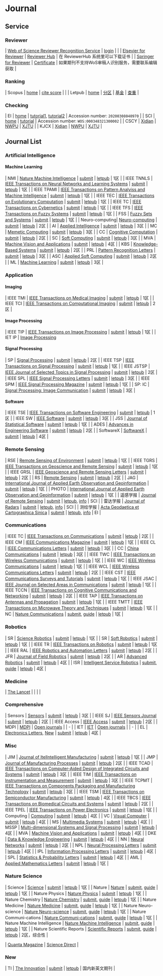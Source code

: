 # Journal


## Service

### Reviewer

|  [Web of Science Reviewer Recognition Service](https://clarivate.com/products/scientific-and-academic-research/research-publishing-solutions/reviewer-recognition-service/) |  [login](https://access.clarivate.com/login?app=wos)  |   |
|  [Elsevier for Reviewer](https://www.elsevier.com/reviewers)  |  [Reviewer Hub](https://reviewerhub.elsevier.com/)   |  在 ReviewerHub 系统里可以下载证书  |
|  [Springer for Reviewer](https://support.springer.com/en/support/solutions/folders/6000234186)  |  [Certificate](https://support.springer.com/en/support/solutions/articles/6000250759-peer-reviewer-confirmation-certificate-)   |  如果期刊不支持WoS审稿人识别服务，需要联系编辑获取  |



### Ranking


| Scopus | [home](https://www.scopus.com/)   |   [cite score](https://www.scopus.com/sources)    |        |
| Letpub | [home](https://www.letpub.com/)  | [分区](http://www.letpub.com.cn/index.php?page=journalapp)   |  [基金](https://www.letpub.com.cn/index.php?page=grant)    | [查重](https://www.letpub.com.cn/index.php?page=crosscheck)  |


### Checking

| EI | [home](https://www.engineeringvillage.com/)  | [tutorial1](http://www.ei-istp.com/New_694.html), [tutorial2](https://www.ei-cn.com/News/7.html)  | Accession number: ``20200308040970`` |
| SCI | [home](https://www.webofknowledge.com)  |  [tutorial](https://cloud.tencent.com/developer/news/395739) | Accession number: ``WOS:000348321300002`` |
| CSCY |  [Xidian](https://lib.xidian.edu.cn/engine2/general/more?appId=17004&wfwfid=2403&pageId=14305&typeId=2190570)  | [NWPU](https://tushuguan.nwpu.edu.cn/test2019/dzfw2019/cscy2019.htm)  |  [XJTU](http://www.lib.xjtu.edu.cn/engine2/general/more?appId=745367&websiteId=27676&wfwfid=17071&pageId=131803&typeId=3442651&currentBranch=0&ctypeId=2660598)  |
| KJCX | [Xidian](https://lib.xidian.edu.cn/engine2/general/more?appId=17004&wfwfid=2403&pageId=14305)  |  [NWPU](https://tushuguan.nwpu.edu.cn/test2019/kjcx2019.htm)         | [XJTU](http://www.lib.xjtu.edu.cn/engine2/general/more?appId=745331&websiteId=27676&wfwfid=17071&pageId=131803&typeId=3442598&currentBranch=0&ctypeId=2660609)  |



## Journal List

### Artificial Intelligence


#### Machine Learning


| NMI      | [Nature Machine Intelligence](https://www.nature.com/natmachintell)    |     [submit](https://mts-natmachintell.nature.com/)                  | [letpub](https://www.letpub.com.cn/index.php?page=journalapp&view=detail&journalid=11172)      |   1区   |
| IEEE TNNLS | [IEEE Transactions on Neural Networks and Learning Systems](https://ieeexplore.ieee.org/xpl/RecentIssue.jsp?punumber=5962385)    |     [submit](https://mc.manuscriptcentral.com/tnnls)                  | [letpub](http://www.letpub.com.cn/index.php?page=journalapp&view=detail&journalid=8837)      |   1区   |
| IEEE TPAMI | [IEEE Transactions on Pattern Analyiss and Machine Intelligence](https://ieeexplore.ieee.org/xpl/RecentIssue.jsp?punumber=34)    |     [submit](https://mc.manuscriptcentral.com/tpami-cs)               | [letpub](http://www.letpub.com.cn/index.php?page=journalapp&view=detail&journalid=3411)      |   1区   |
| IEEE TEC   | [IEEE Transactions on Evolutionary Computation](http://ieeexplore.ieee.org/xpl/RecentIssue.jsp?punumber=4235)    |     [submit](http://mc.manuscriptcentral.com/tevc-ieee)               | [letpub](https://www.letpub.com.cn/index.php?page=journalapp&view=detail&journalid=3387)      |   1区   |
| IEEE TC    | [IEEE Transactions on Cybernetics](https://ieeexplore.ieee.org/xpl/RecentIssue.jsp?punumber=6221036)    |     [submit](http://mc.manuscriptcentral.com/cyb-ieee)               | [letpub](https://www.letpub.com.cn/index.php?page=journalapp&view=detail&journalid=9467)      |   1区   |
| IEEE TFS   | [IEEE Transactions on Fuzzy Systems](https://ieeexplore.ieee.org/xpl/RecentIssue.jsp?punumber=91)      |     [submit](http://mc.manuscriptcentral.com/tfs-ieee)                  | [letpub](http://www.letpub.com.cn/index.php?journalid=3388&page=journalapp&view=detail)      |   1区   |
| FSS  | [Fuzzy Sets and Systems](https://www.sciencedirect.com/journal/fuzzy-sets-and-systems)      |     [submit](https://www.editorialmanager.com/FSS)                  | [letpub](http://www.letpub.com.cn/index.php?page=journalapp&view=detail&journalid=2978)      |   1区   |
| Neuro-computing| [Neuro-computing](https://www.journals.elsevier.com/neurocomputing/)     |     [submit](https://ees.elsevier.com/neucom/default.asp)                  | [letpub](http://www.letpub.com.cn/index.php?page=journalapp&view=detail&journalid=6141)      |   2区   |
| AI  | [Applied Intelligence](https://www.springer.com/journal/10489)     |     [submit](https://www.editorialmanager.com/APIN)                  | [letpub](http://www.letpub.com.cn/index.php?page=journalapp&view=detail&journalid=737)      |   3区   |
| MC  | [Memetic Computing](https://www.springer.com/journal/12293)      |     [submit](https://www.editorialmanager.com/MEME)                  | [letpub](http://www.letpub.com.cn/index.php?page=journalapp&view=detail&journalid=9868)      |   3区   |
| CC  | [Cognitive Computation](https://www.springer.com/journal/12559)      |     [submit](https://www.editorialmanager.com/COGN)                  | [letpub](http://www.letpub.com.cn/index.php?page=journalapp&view=detail&journalid=8477)      |   2区   |
| SC  | [Soft Computing](https://www.springer.com/journal/500)      |     [submit](https://www.editorialmanager.com/SOCO)                  | [letpub](http://www.letpub.com.cn/index.php?page=journalapp&view=detail&journalid=7538)      |   3区   |
| MVA  | [Machine Vision and Applications](https://www.springer.com/138)      |     [submit](https://www.editorialmanager.com/mvap) | [letpub](https://www.letpub.com.cn/index.php?page=journalapp&view=detail&journalid=5616)      |   4区   |
| KBS  | [Knowledge-Based Systems](http://www.journals.elsevier.com/knowledge-based-systems/)      |     [submit](https://www.editorialmanager.com/KNOSYS)                  | [letpub](http://www.letpub.com.cn/index.php?page=journalapp&view=detail&journalid=5495)      |   2区   |
| PRL  | [Pattern Recognition Letters](https://www.journals.elsevier.com/pattern-recognition-letters)  |  [submit](https://www.editorialmanager.com/prletters/default.aspx)  | [letpub](http://www.letpub.com.cn/index.php?page=journalapp&view=detail&journalid=6516)  |  3区  |
| ASC  | [Applied Soft Computing](https://www.journals.elsevier.com/applied-soft-computing)  | [submit](https://www.editorialmanager.com/ASOC/default.aspx)  |  [letpub](http://www.letpub.com.cn/index.php?page=journalapp&view=detail&journalid=760)  | 2区  | 
| ML  | [Machine Learning](https://www.springer.com/journal/10994)  | [submit](https://www.editorialmanager.com/MACH) | [letpub](http://www.letpub.com.cn/index.php?page=journalapp&view=detail&journalid=5615) | 3区 |

### Application


#### Imaging


| IEEE TMI        | [IEEE Transactions on Medical Imaging](https://ieeexplore.ieee.org/xpl/RecentIssue.jsp?punumber=42)                              |     [submit](https://mc.manuscriptcentral.com/tmi-ieee)                  | [letpub](http://www.letpub.com.cn/index.php?page=journalapp&view=detail&journalid=3401)      |   1区   |
| IEEE TCI        | [IEEE Transactions on Computational Imaging](https://ieeexplore.ieee.org/xpl/RecentIssue.jsp?punumber=6745852)                   |     [submit](https://mc.manuscriptcentral.com/sps-ieee)             | [letpub](http://www.letpub.com.cn/index.php?journalid=10623&page=journalapp&view=detail)          |   2区   |



#### Image Processing


| IEEE TIP       | [IEEE Transactions on Image Processing](https://ieeexplore.ieee.org/xpl/RecentIssue.jsp?punumber=83)                              | [submit](https://mc.manuscriptcentral.com/sps-ieee)                 | [letpub](http://www.letpub.com.cn/index.php?page=journalapp&view=detail&journalid=3390)      |   1区   |
| IET IP | [Image Processing]()


#### Signal Processing

| SP     | [Signal Processing](https://www.journals.elsevier.com/signal-processing)                     | [submit](https://www.editorialmanager.com/sigpro/default.aspx)                 | [letpub](http://www.letpub.com.cn/index.php?page=journalapp&view=detail&journalid=7505)      |   2区   |
| IEEE TSP      | [IEEE Transactions on Signal Processing](https://ieeexplore.ieee.org/xpl/RecentIssue.jsp?punumber=78)                     | [submit](http://mc.manuscriptcentral.com/sps-ieee)        | [letpub](http://www.letpub.com.cn/index.php?page=journalapp&view=detail&journalid=3419)      |   1区   |
| IEEE JSTSP   | [IEEE Journal of Selected Topics in Signal Processing](http://ieeexplore.ieee.org/xpl/RecentIssue.jsp?punumber=4200690)         | [submit](http://mc.manuscriptcentral.com/jstsp-ieee)                 | [letpub](https://www.letpub.com.cn/index.php?page=journalapp&view=detail&journalid=3338)      |   2区   |
| IEEE SPL    | [IEEE Signal Processing Letters](https://ieeexplore.ieee.org/xpl/RecentIssue.jsp?punumber=97)         | [submit](http://mc.manuscriptcentral.com/sps-ieee)                 | [letpub](https://www.letpub.com.cn/index.php?page=journalapp&view=detail&journalid=3353)      |   3区   |
| IEEE SPM    | [IEEE Signal Processing Magazine](http://ieeexplore.ieee.org/xpl/RecentIssue.jsp?punumber=79)         | [submit](http://mc.manuscriptcentral.com/spmag-ieee)                 | [letpub](https://www.letpub.com.cn/index.php?page=journalapp&view=detail&journalid=3354)      |   1区   |
| SP: IC   | [Signal Processing: Image Communication](http://www.journals.elsevier.com/signal-processing-image-communication/)         | [submit](https://www.editorialmanager.com/IMAGE)                 | [letpub](https://www.letpub.com.cn/index.php?page=journalapp&view=detail&journalid=7506)      |   3区   |




#### Software

| IEEE TSE    | [IEEE Transactions on Software Engineering](https://ieeexplore.ieee.org/xpl/RecentIssue.jsp?punumber=32)         | [submit](https://mc.manuscriptcentral.com/tse-cs)                 | [letpub](https://www.letpub.com.cn/index.php?page=journalapp&view=detail&journalid=3420)      |   1区   |
| IEEE SW   | [IEEE Software](http://ieeexplore.ieee.org/xpl/RecentIssue.jsp?punumber=52)         | [submit](https://mc.manuscriptcentral.com/sw-cs)                 | [letpub](https://www.letpub.com.cn/index.php?page=journalapp&view=detail&journalid=3355)      |   3区   |
| JSS    | [Journal of Statistical Software](https://www.jstatsoft.org/index)         | [submit](https://www.jstatsoft.org/guides/submission)                 | [letpub](https://www.letpub.com.cn/index.php?page=journalapp&view=detail&journalid=5181)      |   1区   |
| ADES    | [Advances in Engineering Software](https://www.sciencedirect.com/journal/advances-in-engineering-software)    | [submit](https://www.editorialmanager.com/ADES)                 | [letpub](https://www.letpub.com.cn/index.php?page=journalapp&view=detail&journalid=249)      |   2区   |
| SoftwareX  | [SoftwareX](http://www.journals.elsevier.com/softwarex/)         | [submit](https://www.editorialmanager.com/softx/default.aspx)                 | [letpub](https://www.letpub.com.cn/index.php?page=journalapp&view=detail&journalid=11132)      |   4区   |


### Remote Sensing

| RSE | [Remote Sensing of Environment](https://www.sciencedirect.com/journal/remote-sensing-of-environment)     | [submit](https://www.editorialmanager.com/RSE)                  | [letpub](https://www.letpub.com.cn/index.php?page=journalapp&view=detail&journalid=7128)                        |   1区   |
| IEEE TGRS       | [IEEE Transactions on Geoscience and Remote Sensing](https://ieeexplore.ieee.org/xpl/RecentIssue.jsp?punumber=36)                | [submit](https://mc.manuscriptcentral.com/tgrs)                  | [letpub](http://www.letpub.com.cn/index.php?journalid=3389&page=journalapp&view=detail)                        |   1区   |
| IEEE GRSL       | [IEEE Geoscience and Remote Sensing Letters](https://ieeexplore.ieee.org/xpl/RecentIssue.jsp?punumber=8859)                      | [submit](https://mc.manuscriptcentral.com/grsl)                  | [letpub](http://www.letpub.com.cn/index.php?journalid=3328&page=journalapp&view=detail)                        |   2区   |
| RS       | [Remote Sensing](https://www.mdpi.com/journal/remotesensing)            | [submit](https://login.mdpi.com/login?_target_path=https%3A%2F%2Fsusy.mdpi.com%2Fuser%2Flogin%3FauthAll%3Dtrue)                  | [letpub](http://www.letpub.com.cn/index.php?page=journalapp&view=detail&journalid=8969)                        |   2区   |
| JAG       | [International Journal of Applied Earth Observation and Geoinformation](https://www.sciencedirect.com/journal/international-journal-of-applied-earth-observation-and-geoinformation)            | [submit](http://ees.elsevier.com/jag/)                  | [letpub](https://www.letpub.com.cn/index.php?page=journalapp&view=detail&journalid=3661)                        |   1区   |
| PHOTO       | [International Journal of Applied Earth Observation and Geoinformation](https://www.sciencedirect.com/journal/international-journal-of-applied-earth-observation-and-geoinformation)            | [submit](https://www.editorialmanager.com/PHOTO)                  | [letpub](https://www.letpub.com.cn/index.php?page=journalapp&view=detail&journalid=3999)                        |   1区   |
| 遥感学报          | [Journal of Remote Sensing](http://www.jors.cn/jrs/ch/index.aspx)                                                                | [submit](http://www.jors.cn/jrs/ch/login_author.aspx)                  | [letpub](http://www.letpub.com.cn/index.php?page=journalapp&view=detail&journalid=29894), [info](https://www.lw71.com/ygxb/)                                                           |   SCI   |
| 雷达学报          | [Journal of Radars](https://radars.ac.cn/)                                                                                     | [submit](http://www.jors.cn/jrs/ch/login_author.aspx)                  | [letpub](http://www.letpub.com.cn/index.php?page=journalapp&view=detail&journalid=25503), [info](https://www.lw71.com/ldax/)                                                           |   SCI   |
| 测绘学报          | [Acta Geodaetica et Cartographica Sinica](http://xb.chinasmp.com/)                                                                                     | [submit](http://xb.chinasmp.com/journalx_chxb/authorLogOn.action?mag_Id=1)                  | [letpub](http://www.letpub.com.cn/index.php?page=journalapp&view=detail&journalid=22664), [info](http://xb.chinasmp.com/CN/column/column10.shtml)                                                          |   EI   |

### Communications

| IEEE TC       | [IEEE Transactions on Communications](https://ieeexplore.ieee.org/xpl/RecentIssue.jsp?punumber=26)       |     [submit](http://mc.manuscriptcentral.com/tcom)             | [letpub](http://www.letpub.com.cn/index.php?page=journalapp&view=detail&journalid=3372)          |   2区   |
| IEEE CM       | [IEEE Communications Magazine](https://ieeexplore.ieee.org/xpl/RecentIssue.jsp?punumber=35)       |     [submit](https://mc.manuscriptcentral.com/commag-ieee/)             | [letpub](http://www.letpub.com.cn/index.php?page=journalapp&view=detail&journalid=3319)          |   1区   |
| IEEE CL        | [IEEE Communications Letters](https://ieeexplore.ieee.org/xpl/RecentIssue.jsp?punumber=4234)                   |     [submit](http://mc.manuscriptcentral.com/comml-ieee)             | [letpub](http://www.letpub.com.cn/index.php?page=journalapp&view=detail&journalid=3318)          |   3区   |
| CC       | [China Communications](https://ieeexplore.ieee.org/xpl/RecentIssue.jsp?punumber=6245522)                   |     [submit](https://mc03.manuscriptcentral.com/chinacomm)             | [letpub](http://www.letpub.com.cn/index.php?page=journalapp&view=detail&journalid=1696)          |   3区   |
| IEEE TWC       | [IEEE Transactions on Wireless Communications](https://ieeexplore.ieee.org/xpl/RecentIssue.jsp?punumber=7693)                   |     [submit](http://mc.manuscriptcentral.com/twc)             | [letpub](http://www.letpub.com.cn/index.php?page=journalapp&view=detail&journalid=3428)          |   1区   |
| IEEE WC        | [IEEE Wireless Communications](https://ieeexplore.ieee.org/xpl/RecentIssue.jsp?punumber=4234)                   |     [submit](http://mc.manuscriptcentral.com/ieee-wcm)             | [letpub](http://www.letpub.com.cn/index.php?page=journalapp&view=detail&journalid=3430)          |   1区   |
| IEEE WCL       | [IEEE Wireless Communications Letters](https://ieeexplore.ieee.org/xpl/RecentIssue.jsp?punumber=5962382)                   |     [submit](http://mc.manuscriptcentral.com/wcl)             | [letpub](http://www.letpub.com.cn/index.php?page=journalapp&view=detail&journalid=10241)          |   2区   |
| IEEE CST       | [IEEE Communications Surveys and Tutorials](https://ieeexplore.ieee.org/xpl/RecentIssue.jsp?punumber=9739)                   |     [submit](http://mc.manuscriptcentral.com/comst-ieee)             | [letpub](http://www.letpub.com.cn/index.php?page=journalapp&view=detail&journalid=3320)          |   1区   |
| IEEE JSAC  | [IEEE Journal on Selected Areas in Communications](http://ieeexplore.ieee.org/xpl/RecentIssue.jsp?punumber=49)                   |     [submit](http://www.comsoc.org/jsac/author-information)             | [letpub](http://www.letpub.com.cn/index.php?page=journalapp&view=detail&journalid=3340)          |   1区   |
| IEEE TCCN      | [IEEE Transactions on Cognitive Communications and Networking](https://ieeexplore.ieee.org/xpl/RecentIssue.jsp?punumber=6687307)                   |     [submit](https://mc.manuscriptcentral.com/tccn)             | [letpub](http://www.letpub.com.cn/index.php?page=journalapp&view=detail&journalid=10916)          |   2区   |
| IEEE TAP  | [IEEE Transactions on Antennas and Propagation](https://ieeexplore.ieee.org/xpl/RecentIssue.jsp?punumber=8)                   |     [submit](https://mc.manuscriptcentral.com/tap-ieee)             | [letpub](http://www.letpub.com.cn/index.php?page=journalapp&view=detail&journalid=3361)          |   1区   |
| IEEE TMTT  | [IEEE Transactions on Microwave Theory and Techniques](https://ieeexplore.ieee.org/xpl/RecentIssue.jsp?punumber=22)                   |     [submit](http://mc.manuscriptcentral.com/tmtt-ieee)             | [letpub](http://www.letpub.com.cn/index.php?page=journalapp&view=detail&journalid=3402)          |   1区   |
| NC | [Nature Communications](https://www.nature.com/ncomms)        |     [submit](https://mts-ncomms.nature.com/cgi-bin/main.plex), [guide](https://www.nature.com/ncomms/submit)             | [letpub](http://www.letpub.com.cn/index.php?page=journalapp&view=detail&journalid=8411)          |   1区   |

### Robotics

| SR  | [Science Robotics](https://robotics.sciencemag.org/)                   |     [submit](https://cts.sciencemag.org/scc/)             | [letpub](http://www.letpub.com.cn/index.php?page=journalapp&view=detail&journalid=10583)          |   1区   |
| SR | [Soft Robotics](https://home.liebertpub.com/publications/soft-robotics/616/)                   |     [submit](https://home.liebertpub.com/publications/soft-robotics/616/for-authors)             | [letpub](http://www.letpub.com.cn/index.php?page=journalapp&view=detail&journalid=10148)          |   1区   |
| IEEE TR | [IEEE Transactions on Robotics](http://ieeexplore.ieee.org/xpl/RecentIssue.jsp?punumber=8860)                   |     [submit](https://ras.papercept.net/journals/tro/scripts/login.pl)             | [letpub](http://www.letpub.com.cn/index.php?page=journalapp&view=detail&journalid=3417)          |   1区   |
| IEEE RAL | [IEEE Robotics and Automation Letters](https://ieeexplore.ieee.org/xpl/RecentIssue.jsp?punumber=7083369)                   |     [submit](https://ras.papercept.net/journals/ral/scripts/login.pl)             | [letpub](http://www.letpub.com.cn/index.php?page=journalapp&view=detail&journalid=10953)          |   2区   |
| JFR | [Journal of Field Robotics](http://onlinelibrary.wiley.com/journal/10.1002/(ISSN)1556-4967/issues)                   |     [submit](https://mc.manuscriptcentral.com/rob)             | [letpub](http://www.letpub.com.cn/index.php?page=journalapp&view=detail&journalid=4530)          |   2区   |
| AR | [Advanced Robotics](http://www.tandfonline.com/toc/tadr20/current#.V3xtMkz9cSQ)                   |     [submit](https://mc.manuscriptcentral.com/tadr)             | [letpub](https://www.letpub.com.cn/index.php?page=journalapp&view=detail&journalid=213)          |   4区   |
| ISR | [Intelligent Service Robotics](https://www.springer.com/11370)                   |     [submit](https://www.editorialmanager.com/jist), [guide](https://www.springer.com/11370/submission-guidelines)             | [letpub](https://www.letpub.com.cn/index.php?page=journalapp&view=detail&journalid=9800)          |   4区   |

### Medicine


| [The Lancet](https://www.thelancet.com) |  |  |   |


### Comprehensive

| Sensors | [Sensors](https://www.mdpi.com/journal/sensors)  | [submit](http://www.mdpi.com/user/login/) | [letpub](http://www.letpub.com.cn/index.php?page=journalapp&view=detail&journalid=7473)  |  3区  |
| IEEE SJ      | [IEEE Sensors Journal](https://ieeexplore.ieee.org/xpl/RecentIssue.jsp?punumber=7361)                                           | [submit](https://mc.manuscriptcentral.com/sensors)                            | [letpub](http://www.letpub.com.cn/index.php?page=journalapp&view=detail&journalid=3352)    |   2区   |
| IEEE Access  | [IEEE Access](https://ieeexplore.ieee.org/xpl/RecentIssue.jsp?punumber=6287639)                                           | [submit](https://mc.manuscriptcentral.com/ieee-access)                            | [letpub](http://www.letpub.com.cn/index.php?page=journalapp&view=detail&journalid=10017)    |   2区   |
|  MDPI |  [MDPI](https://www.mdpi.com/) | [Open journals](https://www.mdpi.com/about/journals)   |  | -   |
|  IET  |  [IET](https://ietresearch.onlinelibrary.wiley.com/) | [Open journals](https://ietresearch.onlinelibrary.wiley.com/#)   |  | -   |
| EL  | [Electronics Letters](http://www.ietdl.org/EL), [New](https://ietresearch.onlinelibrary.wiley.com/journal/1350911X)   | [submit](https://mc.manuscriptcentral.com/theiet-el)    | [letpub](http://www.letpub.com.cn/index.php?page=journalapp&view=detail&journalid=2463)     |   4区   |



### Misc

| JIM | [Journal of Itellntelligent Manufacturing](https://www.springer.com/10845) | [submit](https://www.editorialmanager.com/jims) | [letpub](https://www.letpub.com.cn/index.php?page=journalapp&view=detail&journalid=4698) |   1区   |
| JMP | [Journal of Manufacturing Processes](https://www.sciencedirect.com/journal/journal-of-manufacturing-processes) | [submit](https://www.editorialmanager.com/SMEJMP) | [letpub](http://www.letpub.com.cn/index.php?page=journalapp&view=detail&journalid=10057) |   2区   |
|  IEEE TCAD          |  [IEEE Transactions on Computer-Aided Design of Integrated Circuits and Systems](https://ieeexplore.ieee.org/xpl/RecentIssue.jsp?punumber=43)                                           | [submit](http://mc.manuscriptcentral.com/tcad)                            |  [letpub](http://www.letpub.com.cn/index.php?page=journalapp&view=detail&journalid=3374)    |   3区   |
|  IEEE TIM           |  [IEEE Transactions on Instrumentation and Measurement](https://ieeexplore.ieee.org/xpl/RecentIssue.jsp?punumber=19)                                           | [submit](http://www.editorialmanager.com/tim)                            |  [letpub](http://www.letpub.com.cn/index.php?page=journalapp&view=detail&journalid=3397)    |   3区   |
|  IEEE TCPMT         |  [IEEE Transactions on Components Packaging and Manufacturing Technology](https://ieeexplore.ieee.org/xpl/RecentIssue.jsp?punumber=5503870)                                           | [submit](http://mc.manuscriptcentral.com/ieee-tcpmt)                            |  [letpub](http://www.letpub.com.cn/index.php?page=journalapp&view=detail&journalid=8539)    |   3区   |
| IEEE TSM | [IEEE Transactions on Semiconductor Manufacturing](https://ieeexplore.ieee.org/xpl/RecentIssue.jsp?punumber=66) | [submit](http://mc.manuscriptcentral.com/ieee-tsm) | [letpub](http://www.letpub.com.cn/index.php?page=journalapp&view=detail&journalid=3418)   |  4区  |
|  IEEE TBCS         |  [IEEE Transactions on Biomedical Circuits and Systems](https://ieeexplore.ieee.org/xpl/RecentIssue.jsp?punumber=4156126)               | [submit](http://mc.manuscriptcentral.com/tbcas)                |  [letpub](http://www.letpub.com.cn/index.php?page=journalapp&view=detail&journalid=3366)    |   2区   |
| IEEE TPEL  | [IEEE Transactions on Power Electronics](https://ieeexplore.ieee.org/xpl/RecentIssue.jsp?punumber=63)                   |     [submit](http://mc.manuscriptcentral.com/tmtt-ieee)             | [letpub](http://www.letpub.com.cn/index.php?page=journalapp&view=detail&journalid=3414)          |   1区   |
| Computing | [Computing](https://www.springer.com/journal/607)                                      | [submit](https://www.editorialmanager.com/COMP)    | [letpub](https://www.letpub.com.cn/index.php?page=journalapp&view=detail&journalid=2018)     |   4区   |
| VC  | [Visual Computer](https://www.springer.com/journal/371)          | [submit](https://www.editorialmanager.com/TVCJ)    | [letpub](https://www.letpub.com.cn/index.php?page=journalapp&view=detail&journalid=8059)     |   4区   |
| MS  | [Multimedia Systems](https://www.springer.com/journal/530)    | [submit](https://www.editorialmanager.com/mmsj/)    | [letpub](https://www.letpub.com.cn/index.php?page=journalapp&view=detail&journalid=6011)     |   4区   |
| MSSP | [Multi-dimensional Systems and Signal Processing](https://www.springer.com/journal/11045)    | [submit](https://www.editorialmanager.com/mssp)   | [letpub](https://www.letpub.com.cn/index.php?page=journalapp&view=detail&journalid=5616)     |   4区   |
| MVA | [Machine Vision and Applications](https://www.springer.com/journal/138)    | [submit](https://www.editorialmanager.com/MVAP)    | [letpub](https://www.letpub.com.cn/index.php?page=journalapp&view=detail&journalid=5616)     |   4区   |
| DKE | [Data & Knowledge Engineering](http://www.journals.elsevier.com/data-and-knowledge-engineering/)    | [submit](https://www.editorialmanager.com/DATAK)    | [letpub](https://www.letpub.com.cn/index.php?page=journalapp&view=detail&journalid=2228)     |   4区   |
| NN  | [Neural Networks](https://www.journals.elsevier.com/neural-networks) | [submit](https://www.editorialmanager.com/neunet/default.aspx)  | [letpub](http://www.letpub.com.cn/index.php?page=journalapp&view=detail&journalid=6126)  | 2区   |
| NPL | [Neural Processing Letters](https://www.springer.com/journal/11063)    | [submit](https://www.editorialmanager.com/NEPL)    | [letpub](http://www.letpub.com.cn/index.php?page=journalapp&view=detail&journalid=6128)     |   4区   |
| IPL | [Information Processing Letters](https://www.journals.elsevier.com/information-processing-letters)          | [submit](https://www.editorialmanager.com/ipl/)    | [letpub](https://www.letpub.com.cn/index.php?page=journalapp&view=detail&journalid=3565)     |   4区   |
| SPL | [Statistics & Probability Letters](https://www.journals.elsevier.com/statistics-and-probability-letters)   | [submit](https://www.editorialmanager.com/stapro/default.aspx) | [letpub](http://www.letpub.com.cn/index.php?page=journalapp&view=detail&journalid=7637)  | 4区  |
| AML | [Applied Mathematics Letters](https://www.journals.elsevier.com/applied-mathematics-letters)   | [submit](https://www.editorialmanager.com/AML/default.aspx) | [letpub](http://www.letpub.com.cn/index.php?page=journalapp&view=detail&journalid=743)  | 1区  |

### Nature Science


| Science  | [Science](http://www.sciencemag.org/)              |     [submit](http://www.submit2science.org/ws/menu.asp)             | [letpub](https://www.letpub.com.cn/index.php?page=journalapp&view=detail&journalid=7393)          |   1区   |
| Nature  | [Nature](https://www.nature.com/nature)              |     [submit](https://mts-nature.nature.com/), [guide](https://www.nature.com/nature/for-authors)             | [letpub](http://www.letpub.com.cn/index.php?page=journalapp&view=detail&journalid=6054)          |   1区   |
| Nature Physics  | [Nature Physics](https://www.nature.com/nphys)            |     [submit](https://mts-nphys.nature.com/cgi-bin/main.plex)             | [letpub](http://www.letpub.com.cn/index.php?page=journalapp&view=detail&journalid=6068)          |   1区   |
| Nature Chemistry  | [Nature Chemistry](https://www.nature.com/nchem)           |     [submit](https://mts-nchem.nature.com/), [guide](https://www.nature.com/nchem/submission-guidelines)             | [letpub](http://www.letpub.com.cn/index.php?page=journalapp&view=detail&journalid=6058)          |   1区   |
| Nature Medicine  | [Nature Medicine](https://www.nature.com/nm)            |     [submit](https://mts-nmed.nature.com/), [guide](https://www.nature.com/nm/submission-guidelines)             | [letpub](http://www.letpub.com.cn/index.php?page=journalapp&view=detail&journalid=6063)          |   1区   |
| Nature Neuro-science  | [Nature Neuro-science](https://www.nature.com/neuro)        |     [submit](https://mts-nn.nature.com/), [guide](https://www.nature.com/neuro/submission-guidelines)             | [letpub](http://www.letpub.com.cn/index.php?page=journalapp&view=detail&journalid=6066)          |   1区   |
| Nature Communi-cations | [Nature Communi-cations](https://www.nature.com/ncomms)        |     [submit](https://mts-ncomms.nature.com/cgi-bin/main.plex), [guide](https://www.nature.com/ncomms/submit)             | [letpub](http://www.letpub.com.cn/index.php?page=journalapp&view=detail&journalid=8411)          |   1区   |
| Nature Machine Intelligence | [Nature Machine Intelligence](https://www.nature.com/natmachintell)        |     [submit](https://mts-natmachintell.nature.com/), [guide](https://www.nature.com/natmachintell/submission-guidelines)             | [letpub](http://www.letpub.com.cn/index.php?page=journalapp&view=detail&journalid=11172)          |   1区   |
| Nature Scientific Reports | [Scientific Reports](https://www.nature.com/srep/)        |     [submit](https://author-welcome.nature.com/41598), [guide](https://www.nature.com/srep/author-instructions)             | [letpub](https://www.letpub.com.cn/index.php?page=journalapp&view=detail&journalid=8695)          |   2区，综合性   |


| [Quanta Magazine](https://www.quantamagazine.org/) | [Science Direct](https://www.sciencedirect.com/) | 

### New

|  TI       | [The Innovation](http://www.the-innovation.org/)                                           | [submit](https://www.editorialmanager.com/the-innovation/default.aspx)                            | [letpub](http://www.letpub.com.cn/index.php?page=journalapp&view=detail&journalid=10017)    |  国内新英文期刊   |







